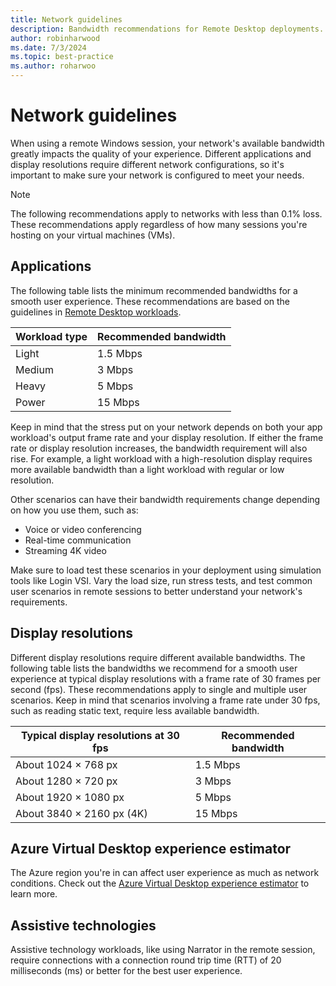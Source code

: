 ```yaml
---
title: Network guidelines
description: Bandwidth recommendations for Remote Desktop deployments.
author: robinharwood
ms.date: 7/3/2024
ms.topic: best-practice
ms.author: roharwoo
---
```

# Network guidelines

When using a remote Windows session, your network's available bandwidth greatly impacts the quality of your experience. Different applications and display resolutions require different network configurations, so it's important to make sure your network is configured to meet your needs.

>[!NOTE]
>The following recommendations apply to networks with less than 0.1% loss. These recommendations apply regardless of how many sessions you're hosting on your virtual machines (VMs).

## Applications

The following table lists the minimum recommended bandwidths for a smooth user experience. These recommendations are based on the guidelines in [Remote Desktop workloads](remote-desktop-workloads.md).

| Workload type   | Recommended bandwidth |
|-----------------|-----------------------|
| Light           | 1.5 Mbps              |
| Medium          | 3 Mbps                |
| Heavy           | 5 Mbps                |
| Power           | 15 Mbps               |

Keep in mind that the stress put on your network depends on both your app workload's output frame rate and your display resolution. If either the frame rate or display resolution increases, the bandwidth requirement will also rise. For example, a light workload with a high-resolution display requires more available bandwidth than a light workload with regular or low resolution.

Other scenarios can have their bandwidth requirements change depending on how you use them, such as:

- Voice or video conferencing
- Real-time communication
- Streaming 4K video

Make sure to load test these scenarios in your deployment using simulation tools like Login VSI. Vary the load size, run stress tests, and test common user scenarios in remote sessions to better understand your network's requirements.

## Display resolutions

Different display resolutions require different available bandwidths. The following table lists the bandwidths we recommend for a smooth user experience at typical display resolutions with a frame rate of 30 frames per second (fps). These recommendations apply to single and multiple user scenarios. Keep in mind that scenarios involving a frame rate under 30 fps, such as reading static text, require less available bandwidth.

| Typical display resolutions at 30 fps    | Recommended bandwidth |
|------------------------------------------|-----------------------|
| About 1024 × 768 px                      | 1.5 Mbps              |
| About 1280 × 720 px                      | 3 Mbps                |
| About 1920 × 1080 px                     | 5 Mbps                |
| About 3840 × 2160 px (4K)                | 15 Mbps               |

## Azure Virtual Desktop experience estimator

The Azure region you're in can affect user experience as much as network conditions. Check out the [Azure Virtual Desktop experience estimator](https://azure.microsoft.com/services/virtual-desktop/assessment/) to learn more.

## Assistive technologies

Assistive technology workloads, like using Narrator in the remote session, require connections with a connection round trip time (RTT) of 20 milliseconds (ms) or better for the best user experience.


